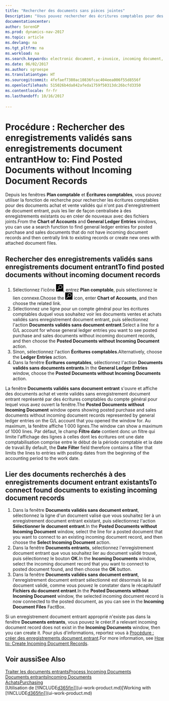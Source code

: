 ```yaml
---
title: "Rechercher des documents sans pièces jointes"
Description: "Vous pouvez rechercher des écritures comptables pour des documents achat et vente validés qui n'ont pas de documents électroniques entrants, tels que les factures importées."
documentationcenter: 
author: SorenGP
ms.prod: dynamics-nav-2017
ms.topic: article
ms.devlang: na
ms.tgt_pltfrm: na
ms.workload: na
ms.search.keywords: electronic document, e-invoice, incoming document, OCR, ecommerce, document exchange, import invoice
ms.date: 06/02/2017
ms.author: sgroespe
ms.translationtype: HT
ms.sourcegitcommit: 4fefaef7380ac10836fcac404eea006f55d8556f
ms.openlocfilehash: 515026b4da842afeda1759f50313dc26bcfd3350
ms.contentlocale: fr-fr
ms.lasthandoff: 10/16/2017

---
```

# <a name="how-to-find-posted-documents-without-incoming-document-records"></a><span data-ttu-id="f3edf-103">Procédure : Rechercher des enregistrements validés sans enregistrements document entrant</span><span class="sxs-lookup"><span data-stu-id="f3edf-103">How to: Find Posted Documents without Incoming Document Records</span></span>
<span data-ttu-id="f3edf-104">Depuis les fenêtres **Plan comptable** et **Écritures comptables**, vous pouvez utiliser la fonction de recherche pour rechercher les écritures comptables pour des documents achat et vente validés qui n'ont pas d'enregistrement de document entrant, puis les lier de façon centralisée à des enregistrements existants ou en créer de nouveaux avec des fichiers joints.</span><span class="sxs-lookup"><span data-stu-id="f3edf-104">From the **Chart of Accounts** and **General Ledger Entries** windows, you can use a search function to find general ledger entries for posted purchase and sales documents that do not have incoming document records and then centrally link to existing records or create new ones with attached document files.</span></span>

## <a name="to-find-posted-documents-without-incoming-document-records"></a><span data-ttu-id="f3edf-105">Rechercher des enregistrements validés sans enregistrements document entrant</span><span class="sxs-lookup"><span data-stu-id="f3edf-105">To find posted documents without incoming document records</span></span>
1. <span data-ttu-id="f3edf-106">Sélectionnez l'icône ![Page ou état pour la recherche](media/ui-search/search_small.png "Page ou état pour la recherche"), entrez **Plan comptable**, puis sélectionnez le lien connexe.</span><span class="sxs-lookup"><span data-stu-id="f3edf-106">Choose the ![Search for Page or Report](media/ui-search/search_small.png "Search for Page or Report icon") icon, enter **Chart of Accounts**, and then choose the related link.</span></span>
2. <span data-ttu-id="f3edf-107">Sélectionnez une ligne pour un compte général pour les écritures comptables duquel vous souhaitez voir les documents ventes et achats validés sans enregistrement document entrant, puis sélectionnez l'action **Documents validés sans document entrant**.</span><span class="sxs-lookup"><span data-stu-id="f3edf-107">Select a line for a G/L account for whose general ledger entries you want to see posted purchase and sales documents without incoming document records, and then choose the **Posted Documents without Incoming Document** action.</span></span>
3. <span data-ttu-id="f3edf-108">Sinon, sélectionnez l'action **Écritures comptables**.</span><span class="sxs-lookup"><span data-stu-id="f3edf-108">Alternatively, choose the **Ledger Entries** action.</span></span>
4. <span data-ttu-id="f3edf-109">Dans la fenêtre **Écritures comptables**, sélectionnez l'action **Documents validés sans documents entrants**.</span><span class="sxs-lookup"><span data-stu-id="f3edf-109">In the **General Ledger Entries** window, choose the **Posted Documents without Incoming Documents** action.</span></span>

<span data-ttu-id="f3edf-110">La fenêtre **Documents validés sans document entrant** s'ouvre et affiche des documents achat et vente validés sans enregistrement document entrant représenté par des écritures comptables du compte général pour lequel vous avez ouvert la fenêtre.</span><span class="sxs-lookup"><span data-stu-id="f3edf-110">The **Posted Documents without Incoming Document** window opens showing posted purchase and sales documents without incoming document records represented by general ledger entries on the G/L account that you opened the window for.</span></span> <span data-ttu-id="f3edf-111">Au maximum, la fenêtre affiche 1 000 lignes.</span><span class="sxs-lookup"><span data-stu-id="f3edf-111">The window can show a maximum of 1000 lines.</span></span> <span data-ttu-id="f3edf-112">Par défaut, le champ **Filtre date** contient donc un filtre qui limite l'affichage des lignes à celles dont les écritures ont une date comptabilisation comprise entre le début de la période comptable et la date de travail.</span><span class="sxs-lookup"><span data-stu-id="f3edf-112">By default, the **Date Filter** field therefore contains a filter that limits the lines to entries with posting dates from the beginning of the accounting period to the work date.</span></span>

## <a name="to-connect-found-documents-to-existing-incoming-document-records"></a><span data-ttu-id="f3edf-113">Lier des documents recherchés à des enregistrements document entrant existants</span><span class="sxs-lookup"><span data-stu-id="f3edf-113">To connect found documents to existing incoming document records</span></span>
1. <span data-ttu-id="f3edf-114">Dans la fenêtre **Documents validés sans document entrant**, sélectionnez la ligne d'un document valisé que vous souhaitez lier à un enregistrement document entrant existant, puis sélectionnez l'action **Sélectionner le document entrant**.</span><span class="sxs-lookup"><span data-stu-id="f3edf-114">In the **Posted Documents without Incoming Document** window, select the line for a posted document that you want to connect to an existing incoming document record, and then choose the **Select Incoming Document** action.</span></span>
2. <span data-ttu-id="f3edf-115">Dans la fenêtre **Documents entrants**, sélectionnez l'enregistrement document entrant que vous souhaitez lier au document validé trouvé, puis sélectionnez le bouton **OK**.</span><span class="sxs-lookup"><span data-stu-id="f3edf-115">In the **Incoming Documents** window, select the incoming document record that you want to connect to posted document found, and then choose the **OK** button.</span></span>
3. <span data-ttu-id="f3edf-116">Dans la fenêtre **Documents validés sans document entrant**, l'enregistrement document entrant sélectionné est désormais lié au document validé, comme vous pouvez le constater dans le récapitulatif **Fichiers du document entrant**.</span><span class="sxs-lookup"><span data-stu-id="f3edf-116">In the **Posted Documents without Incoming Document** window, the selected incoming document record is now connected to the posted document, as you can see in the **Incoming Document Files** FactBox.</span></span>

<span data-ttu-id="f3edf-117">Si un enregistrement document entrant approprié n'existe pas dans la fenêtre **Documents entrants**, vous pouvez le créer.</span><span class="sxs-lookup"><span data-stu-id="f3edf-117">If a relevant incoming document record does not exist in the **Incoming Documents** window, then you can create it.</span></span> <span data-ttu-id="f3edf-118">Pour plus d'informations, reportez vous à [Procédure : créer des enregistrements document entrant](across-how-create-income-document-records.md).</span><span class="sxs-lookup"><span data-stu-id="f3edf-118">For more information, see [How to: Create Incoming Document Records](across-how-create-income-document-records.md).</span></span>

## <a name="see-also"></a><span data-ttu-id="f3edf-119">Voir aussi</span><span class="sxs-lookup"><span data-stu-id="f3edf-119">See Also</span></span>
[<span data-ttu-id="f3edf-120">Traiter les documents entrants</span><span class="sxs-lookup"><span data-stu-id="f3edf-120">Process Incoming Documents</span></span>](across-process-income-documents.md)  
[<span data-ttu-id="f3edf-121">Documents entrants</span><span class="sxs-lookup"><span data-stu-id="f3edf-121">Incoming Documents</span></span>](across-income-documents.md)  
[<span data-ttu-id="f3edf-122">Achats</span><span class="sxs-lookup"><span data-stu-id="f3edf-122">Purchasing</span></span>](purchasing-manage-purchasing.md)  
<span data-ttu-id="f3edf-123">[Utilisation de [!INCLUDE[d365fin](includes/d365fin_md.md)]](ui-work-product.md)</span><span class="sxs-lookup"><span data-stu-id="f3edf-123">[Working with [!INCLUDE[d365fin](includes/d365fin_md.md)]](ui-work-product.md)</span></span>

